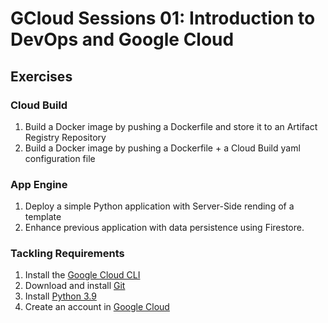 # GCloud Sessions 01: Introduction to DevOps and Google Cloud

## Exercises

### Cloud Build

1. Build a Docker image by pushing a Dockerfile and store it to an Artifact Registry Repository
2. Build a Docker image by pushing a Dockerfile + a Cloud Build yaml configuration file

### App Engine

1. Deploy a simple Python application with Server-Side rending of a template
2. Enhance previous application with data persistence using Firestore.

### Tackling Requirements

1. Install the [Google Cloud CLI](https://cloud.google.com/sdk/gcloud)
2. Download and install [Git](https://git-scm.com/downloads)
3. Install [Python 3.9](https://www.python.org/downloads/release/python-390/)
4. Create an account in [Google Cloud](https://cloud.google.com/?hl=en)
